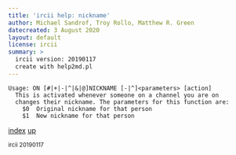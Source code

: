 ```yaml
---
title: 'ircii help: nickname'
author: Michael Sandrof, Troy Rollo, Matthew R. Green
datecreated: 3 August 2020
layout: default
license: ircii
summary: >
  ircii version: 20190117
  create with help2md.pl
---
```

```
Usage: ON [#|+|-|^|&|@]NICKNAME [-|^]<parameters> [action]
  This is activated whenever someone on a channel you are on
  changes their nickname. The parameters for this function are:
    $0  Original nickname for that person
    $1	New nickname for that person
```

[index](index.html)
[up](..)

<small> ircii 20190117 </small>
